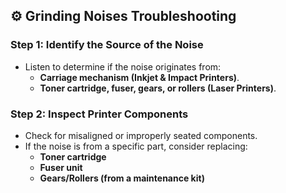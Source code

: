 ## ⚙️ **Grinding Noises Troubleshooting**
### **Step 1: Identify the Source of the Noise**
- Listen to determine if the noise originates from:
  - **Carriage mechanism (Inkjet & Impact Printers)**.
  - **Toner cartridge, fuser, gears, or rollers (Laser Printers)**.

### **Step 2: Inspect Printer Components**
- Check for misaligned or improperly seated components.
- If the noise is from a specific part, consider replacing:
  - **Toner cartridge**
  - **Fuser unit**
  - **Gears/Rollers (from a maintenance kit)**
